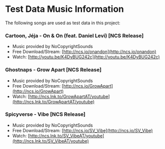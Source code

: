 # Test Data Music Information

The following songs are used as test data in this project:

### Cartoon, Jéja - On & On (feat. Daniel Levi) [NCS Release]
- Music provided by NoCopyrightSounds
- Free Download/Stream: [http://ncs.io/onandon](http://ncs.io/onandon)
- Watch: [http://youtu.be/K4DyBUG242c](http://youtu.be/K4DyBUG242c)

### Ghostnaps - Grow Apart [NCS Release]
- Music provided by NoCopyrightSounds
- Free Download/Stream: [http://ncs.io/GrowApart](http://ncs.io/GrowApart)
- Watch: [http://ncs.lnk.to/GrowApartAT/youtube](http://ncs.lnk.to/GrowApartAT/youtube)

### Spicyverse - Vibe [NCS Release]
- Music provided by NoCopyrightSounds
- Free Download/Stream: [http://ncs.io/SV_Vibe](http://ncs.io/SV_Vibe)
- Watch: [http://ncs.lnk.to/SV_VibeAT/youtube](http://ncs.lnk.to/SV_VibeAT/youtube)
